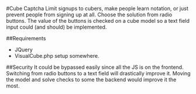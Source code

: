 #Cube Captcha
Limit signups to cubers, make people learn notation, or just prevent people from signing up at all. Choose the solution from radio buttons. The value of the buttons is checked on a cube model so a text field input could (and should) be implemented.

##Requirements
- JQuery
- VisualCube.php setup somewhere.

##Security
It could be bypassed easily since all the JS is on the frontend. Switching from radio buttons to a text field will drastically improve it. Moving the model and solve checks to some the backend would improve it the most.

